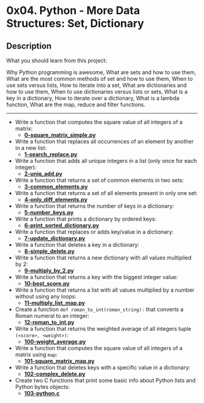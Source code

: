 # 0x04. Python - More Data Structures: Set, Dictionary
## Description
What you should learn from this project:

Why Python programming is awesome, What are sets and how to use them, What are the most common methods of set and how to use them, When to use sets versus lists, How to iterate into a set, What are dictionaries and how to use them, When to use dictionaries versus lists or sets, What is a key in a dictionary, How to iterate over a dictionary, What is a lambda function, What are the map, reduce and filter functions.

<hr>

* Write a function that computes the square value of all integers of a matrix:
    * **[0-square_matrix_simple.py](https://github.com/Samuel-IG16/alx-higher_level_programming/blob/master/0x04-python-more_data_structures/0-square_matrix_simple.py)**
* Write a function that replaces all occurrences of an element by another in a new list:
    * **[1-search_replace.py](https://github.com/Samuel-IG16/alx-higher_level_programming/blob/master/0x04-python-more_data_structures/1-search_replace.py)**
* Write a function that adds all unique integers in a list (only once for each integer):
    * **[2-uniq_add.py](https://github.com/Samuel-IG16/alx-higher_level_programming/blob/master/0x04-python-more_data_structures/2-uniq_add.py)**
* Write a function that returns a set of common elements in two sets:
    * **[3-common_elements.py](https://github.com/Samuel-IG16/alx-higher_level_programming/blob/master/0x04-python-more_data_structures/3-common_elements.py)**
* Write a function that returns a set of all elements present in only one set:
    * **[4-only_diff_elements.py](https://github.com/Samuel-IG16/alx-higher_level_programming/blob/master/0x04-python-more_data_structures/4-only_diff_elements.py)**
* Write a function that returns the number of keys in a dictionary:
    * **[5-number_keys.py](https://github.com/Samuel-IG16/alx-higher_level_programming/blob/master/0x04-python-more_data_structures/5-number_keys.py)**
* Write a function that prints a dictionary by ordered keys:
    * **[6-print_sorted_dictionary.py](https://github.com/Samuel-IG16/alx-higher_level_programming/blob/master/0x04-python-more_data_structures/6-print_sorted_dictionary.py)**
* Write a function that replaces or adds key/value in a dictionary:
    * **[7-update_dictionary.py](https://github.com/Samuel-IG16/alx-higher_level_programming/blob/master/0x04-python-more_data_structures/7-update_dictionary.py)**
* Write a function that deletes a key in a dictionary:
    * **[8-simple_delete.py](https://github.com/Samuel-IG16/alx-higher_level_programming/blob/master/0x04-python-more_data_structures/8-simple_delete.py)**
* Write a function that returns a new dictionary with all values multiplied by 2:
    * **[9-multiply_by_2.py](https://github.com/Samuel-IG16/alx-higher_level_programming/blob/master/0x04-python-more_data_structures/9-multiply_by_2.py)**
* Write a function that returns a key with the biggest integer value:
    * **[10-best_score.py](https://github.com/Samuel-IG16/alx-higher_level_programming/blob/master/0x04-python-more_data_structures/10-best_score.py)**
* Write a function that returns a list with all values multiplied by a number without using any loops:
    * **[11-multiply_list_map.py](https://github.com/Samuel-IG16/alx-higher_level_programming/blob/master/0x04-python-more_data_structures/11-multiply_list_map.py)**
* Create a function `def roman_to_int(roman_string):` that converts a Roman numeral to an integer:
    * **[12-roman_to_int.py](https://github.com/Samuel-IG16/alx-higher_level_programming/blob/master/0x04-python-more_data_structures/12-roman_to_int.py)**
* Write a function that returns the weighted average of all integers tuple `(<score>, <weight>)`:
    * **[100-weight_average.py](https://github.com/Samuel-IG16/alx-higher_level_programming/blob/master/0x04-python-more_data_structures/100-weight_average.py)**
* Write a function that computes the square value of all integers of a matrix using `map`:
    * **[101-square_matrix_map.py](https://github.com/Samuel-IG16/alx-higher_level_programming/blob/master/0x04-python-more_data_structures/101-square_matrix_map.py)**
* Write a function that deletes keys with a specific value in a dictionary:
    * **[102-complex_delete.py](https://github.com/Samuel-IG16/alx-higher_level_programming/blob/master/0x04-python-more_data_structures/102-complex_delete.py)**
* Create two C functions that print some basic info about Python lists and Python bytes objects:
    * **[103-python.c](https://github.com/Samuel-IG16/alx-higher_level_programming/blob/master/0x04-python-more_data_structures/103-python.c)**
